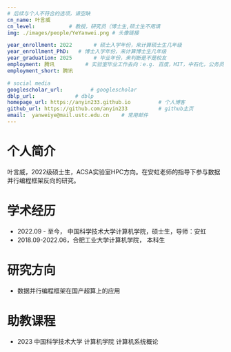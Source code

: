 ```yaml
---
# 后续与个人不符合的选项，请空缺
cn_name: 叶言威
cn_level:           # 教授，研究员（博士生,硕士生不用填
img: ./images/people/YeYanwei.png # 头像链接

year_enrollment: 2022       # 硕士入学年份，来计算硕士生几年级
year_enrollment_PhD:   # 博士入学年份，来计算博士生几年级
year_graduation: 2025       # 毕业年份，来判断是不是校友
employment: 腾讯          # 实验室毕业工作去向：e.g. 百度，MIT，中石化，公务员
employment_short: 腾讯

# social media
googlescholar_url:         # googlescholar
dblp_url:             # dblp
homepage_url: https://anyin233.github.io         # 个人博客
github_url: https://github.com/anyin233          # github主页
email:  yanweiye@mail.ustc.edu.cn    # 常用邮件
---
```


# 个人简介

叶言威，2022级硕士生，ACSA实验室HPC方向。在安虹老师的指导下参与数据并行编程框架反向的研究。

# 学术经历

- 2022.09 - 至今， 中国科学技术大学计算机学院，硕士生，导师：安虹
- 2018.09-2022.06，合肥工业大学计算机学院， 本科生

# 研究方向

- 数据并行编程框架在国产超算上的应用

# 助教课程

- 2023 中国科学技术大学 计算机学院 计算机系统概论